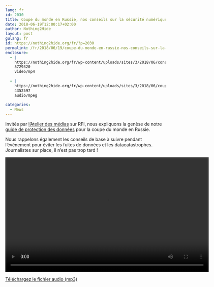 ```yaml
---
lang: fr 
id: 2030
title: Coupe du monde en Russie, nos conseils sur la sécurité numérique en audio
date: 2018-06-19T12:00:17+02:00
author: Nothing2Hide
layout: post
gulang: fr 
id: https://nothing2hide.org/fr/?p=2030
permalink: /fr/2018/06/19/coupe-du-monde-en-russie-nos-conseils-sur-la-securite-numerique-en-audio/
enclosure:
  - |
    https://nothing2hide.org/fr/wp-content/uploads/sites/3/2018/06/conseils-coupe-du-monde.m4v
    5729320
    video/mp4
    
  - |
    https://nothing2hide.org/fr/wp-content/uploads/sites/3/2018/06/coupedumonde.mp3
    4352597
    audio/mpeg
    
categories:
  - News
---
```

Invités par [l&rsquo;Atelier des médias](http://www.rfi.fr/emission/20180616-technologie-internet-droits-humains-nothing2hide-forbidden-stories-forensic) sur RFI, nous expliquons la genèse de notre [guide de protection des données](https://nothing2hide.org/fr/coupe-du-monde-russie/) pour la coupe du monde en Russie. <!--more-->

Nous rappelons également les conseils de base à suivre pendant l&rsquo;événement pour éviter les fuites de données et les datacatastrophes. Journalistes sur place, il n&rsquo;est pas trop tard !

<div style="width: 640px;" class="wp-video">
  <video class="wp-video-shortcode" id="video-2030-2" width="640" height="360" preload="metadata" controls="controls"><source type="video/mp4" src="https://nothing2hide.org/fr/wp-content/uploads/sites/3/2018/06/conseils-coupe-du-monde.m4v?_=2" /><a href="https://nothing2hide.org/fr/wp-content/uploads/sites/3/2018/06/conseils-coupe-du-monde.m4v">https://nothing2hide.org/fr/wp-content/uploads/sites/3/2018/06/conseils-coupe-du-monde.m4v</a></video>
</div>

[Téléchargez le fichier audio (mp3)](https://nothing2hide.org/fr/wp-content/uploads/sites/3/2018/06/coupedumonde.mp3)